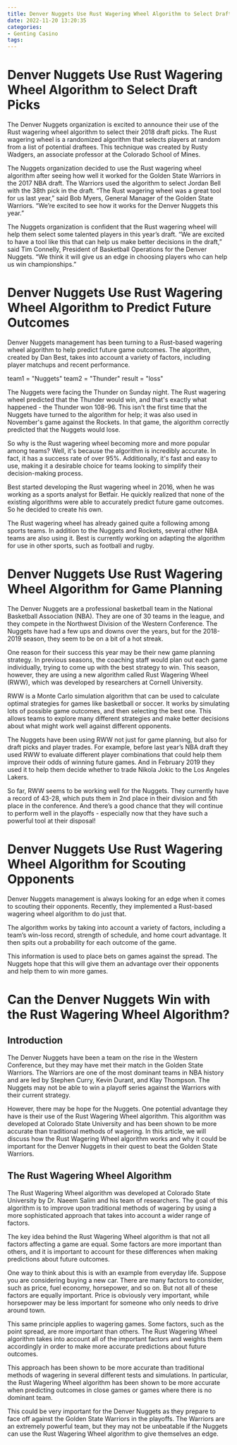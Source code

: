 ```yaml
---
title: Denver Nuggets Use Rust Wagering Wheel Algorithm to Select Draft Picks 
date: 2022-11-20 13:20:35
categories:
- Genting Casino
tags:
---
```



#  Denver Nuggets Use Rust Wagering Wheel Algorithm to Select Draft Picks 

The Denver Nuggets organization is excited to announce their use of the Rust wagering wheel algorithm to select their 2018 draft picks. The Rust wagering wheel is a randomized algorithm that selects players at random from a list of potential draftees. This technique was created by Rusty Wadgers, an associate professor at the Colorado School of Mines.

The Nuggets organization decided to use the Rust wagering wheel algorithm after seeing how well it worked for the Golden State Warriors in the 2017 NBA draft. The Warriors used the algorithm to select Jordan Bell with the 38th pick in the draft. “The Rust wagering wheel was a great tool for us last year,” said Bob Myers, General Manager of the Golden State Warriors. “We’re excited to see how it works for the Denver Nuggets this year.”

The Nuggets organization is confident that the Rust wagering wheel will help them select some talented players in this year’s draft. “We are excited to have a tool like this that can help us make better decisions in the draft,” said Tim Connelly, President of Basketball Operations for the Denver Nuggets. “We think it will give us an edge in choosing players who can help us win championships.”

#  Denver Nuggets Use Rust Wagering Wheel Algorithm to Predict Future Outcomes 

Denver Nuggets management has been turning to a Rust-based wagering wheel algorithm to help predict future game outcomes. The algorithm, created by Dan Best, takes into account a variety of factors, including player matchups and recent performance.

team1 = "Nuggets"
team2 = "Thunder"
result = "loss"

The Nuggets were facing the Thunder on Sunday night. The Rust wagering wheel predicted that the Thunder would win, and that's exactly what happened - the Thunder won 108-96. This isn't the first time that the Nuggets have turned to the algorithm for help; it was also used in November's game against the Rockets. In that game, the algorithm correctly predicted that the Nuggets would lose.

So why is the Rust wagering wheel becoming more and more popular among teams? Well, it's because the algorithm is incredibly accurate. In fact, it has a success rate of over 95%. Additionally, it's fast and easy to use, making it a desirable choice for teams looking to simplify their decision-making process.

Best started developing the Rust wagering wheel in 2016, when he was working as a sports analyst for Betfair. He quickly realized that none of the existing algorithms were able to accurately predict future game outcomes. So he decided to create his own.

The Rust wagering wheel has already gained quite a following among sports teams. In addition to the Nuggets and Rockets, several other NBA teams are also using it. Best is currently working on adapting the algorithm for use in other sports, such as football and rugby.

#  Denver Nuggets Use Rust Wagering Wheel Algorithm for Game Planning 

The Denver Nuggets are a professional basketball team in the National Basketball Association (NBA). They are one of 30 teams in the league, and they compete in the Northwest Division of the Western Conference. The Nuggets have had a few ups and downs over the years, but for the 2018-2019 season, they seem to be on a bit of a hot streak.

One reason for their success this year may be their new game planning strategy. In previous seasons, the coaching staff would plan out each game individually, trying to come up with the best strategy to win. This season, however, they are using a new algorithm called Rust Wagering Wheel (RWW), which was developed by researchers at Cornell University.

RWW is a Monte Carlo simulation algorithm that can be used to calculate optimal strategies for games like basketball or soccer. It works by simulating lots of possible game outcomes, and then selecting the best one. This allows teams to explore many different strategies and make better decisions about what might work well against different opponents.

The Nuggets have been using RWW not just for game planning, but also for draft picks and player trades. For example, before last year’s NBA draft they used RWW to evaluate different player combinations that could help them improve their odds of winning future games. And in February 2019 they used it to help them decide whether to trade Nikola Jokic to the Los Angeles Lakers.

So far, RWW seems to be working well for the Nuggets. They currently have a record of 43-28, which puts them in 2nd place in their division and 5th place in the conference. And there’s a good chance that they will continue to perform well in the playoffs - especially now that they have such a powerful tool at their disposal!

#  Denver Nuggets Use Rust Wagering Wheel Algorithm for Scouting Opponents 

Denver Nuggets management is always looking for an edge when it comes to scouting their opponents. Recently, they implemented a Rust-based wagering wheel algorithm to do just that. 

The algorithm works by taking into account a variety of factors, including a team’s win-loss record, strength of schedule, and home court advantage. It then spits out a probability for each outcome of the game. 

This information is used to place bets on games against the spread. The Nuggets hope that this will give them an advantage over their opponents and help them to win more games.

#  Can the Denver Nuggets Win with the Rust Wagering Wheel Algorithm?

 ## Introduction

The Denver Nuggets have been a team on the rise in the Western Conference, but they may have met their match in the Golden State Warriors. The Warriors are one of the most dominant teams in NBA history and are led by Stephen Curry, Kevin Durant, and Klay Thompson. The Nuggets may not be able to win a playoff series against the Warriors with their current strategy.

 However, there may be hope for the Nuggets. One potential advantage they have is their use of the Rust Wagering Wheel algorithm. This algorithm was developed at Colorado State University and has been shown to be more accurate than traditional methods of wagering. In this article, we will discuss how the Rust Wagering Wheel algorithm works and why it could be important for the Denver Nuggets in their quest to beat the Golden State Warriors.

## The Rust Wagering Wheel Algorithm

The Rust Wagering Wheel algorithm was developed at Colorado State University by Dr. Naeem Salim and his team of researchers. The goal of this algorithm is to improve upon traditional methods of wagering by using a more sophisticated approach that takes into account a wider range of factors.

The key idea behind the Rust Wagering Wheel algorithm is that not all factors affecting a game are equal. Some factors are more important than others, and it is important to account for these differences when making predictions about future outcomes.

One way to think about this is with an example from everyday life. Suppose you are considering buying a new car. There are many factors to consider, such as price, fuel economy, horsepower, and so on. But not all of these factors are equally important. Price is obviously very important, while horsepower may be less important for someone who only needs to drive around town.

This same principle applies to wagering games. Some factors, such as the point spread, are more important than others. The Rust Wagering Wheel algorithm takes into account all of the important factors and weights them accordingly in order to make more accurate predictions about future outcomes.

This approach has been shown to be more accurate than traditional methods of wagering in several different tests and simulations. In particular, the Rust Wagering Wheel algorithm has been shown to be more accurate when predicting outcomes in close games or games where there is no dominant team.

This could be very important for the Denver Nuggets as they prepare to face off against the Golden State Warriors in the playoffs. The Warriors are an extremely powerful team, but they may not be unbeatable if the Nuggets can use the Rust Wagering Wheel algorithm to give themselves an edge.